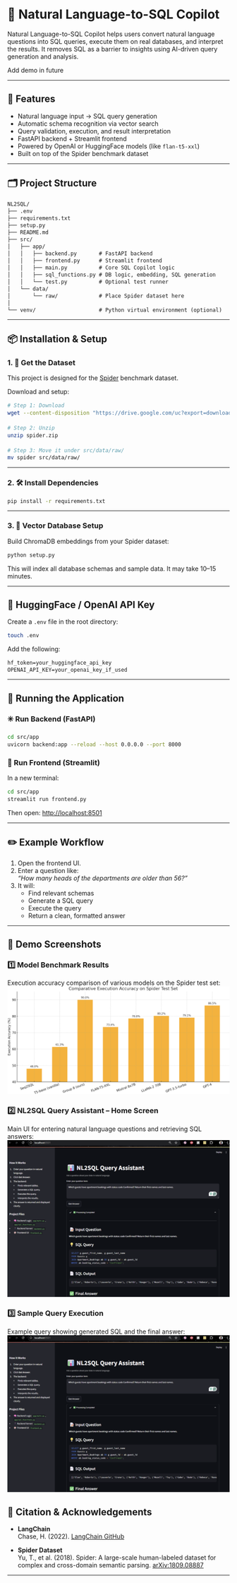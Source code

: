 
# 🧠 Natural Language-to-SQL Copilot

Natural Language-to-SQL Copilot helps users convert natural language questions into SQL queries, execute them on real databases, and interpret the results. It removes SQL as a barrier to insights using AI-driven query generation and analysis.

Add demo in future

---

## 🚀 Features

- Natural language input → SQL query generation
- Automatic schema recognition via vector search
- Query validation, execution, and result interpretation
- FastAPI backend + Streamlit frontend
- Powered by OpenAI or HuggingFace models (like `flan-t5-xxl`)
- Built on top of the Spider benchmark dataset

---

## 🗂️ Project Structure

```
NL2SQL/
├── .env
├── requirements.txt
├── setup.py
├── README.md
├── src/
│   ├── app/
│   │   ├── backend.py       # FastAPI backend
│   │   ├── frontend.py      # Streamlit frontend
│   │   ├── main.py          # Core SQL Copilot logic
│   │   ├── sql_functions.py # DB logic, embedding, SQL generation
│   │   └── test.py          # Optional test runner
│   └── data/
│       └── raw/             # Place Spider dataset here
│
└── venv/                    # Python virtual environment (optional)
```

---

## 📦 Installation & Setup

### 1. 📁 Get the Dataset

This project is designed for the [Spider](https://yale-lily.github.io/spider) benchmark dataset.

Download and setup:

```bash
# Step 1: Download
wget --content-disposition "https://drive.google.com/uc?export=download&id=1TqleXec_OykOYFREKKtschzY29dUcVAQ"

# Step 2: Unzip
unzip spider.zip

# Step 3: Move it under src/data/raw/
mv spider src/data/raw/
```

---

### 2. 🛠️ Install Dependencies

```bash
pip install -r requirements.txt
```

---

### 3. 🧠 Vector Database Setup

Build ChromaDB embeddings from your Spider dataset:

```bash
python setup.py
```

This will index all database schemas and sample data. It may take 10–15 minutes.

---

## 🔐 HuggingFace / OpenAI API Key

Create a `.env` file in the root directory:

```bash
touch .env
```

Add the following:

```
hf_token=your_huggingface_api_key
OPENAI_API_KEY=your_openai_key_if_used
```

---

## 🧪 Running the Application

### ✳️ Run Backend (FastAPI)

```bash
cd src/app
uvicorn backend:app --reload --host 0.0.0.0 --port 8000
```

### 🎨 Run Frontend (Streamlit)

In a new terminal:

```bash
cd src/app
streamlit run frontend.py
```

Then open: [http://localhost:8501](http://localhost:8501)

---

## ✏️ Example Workflow

1. Open the frontend UI.
2. Enter a question like:  
   _“How many heads of the departments are older than 56?”_
3. It will:
   - Find relevant schemas
   - Generate a SQL query
   - Execute the query
   - Return a clean, formatted answer

---
## 📸 Demo Screenshots

### 1️⃣ Model Benchmark Results
Execution accuracy comparison of various models on the Spider test set:
![Comparative Execution Accuracy](Screensho3.png)

### 2️⃣ NL2SQL Query Assistant – Home Screen
Main UI for entering natural language questions and retrieving SQL answers:
![NL2SQL UI](Screenshot1.png)

### 3️⃣ Sample Query Execution
Example query showing generated SQL and the final answer:
![Query Execution](Screenshot2.png)

## 📝 Citation & Acknowledgements

- **LangChain**  
  Chase, H. (2022). [LangChain GitHub](https://github.com/hwchase17/langchain)

- **Spider Dataset**  
  Yu, T., et al. (2018). Spider: A large-scale human-labeled dataset for complex and cross-domain semantic parsing. [arXiv:1809.08887](https://arxiv.org/abs/1809.08887)

---


